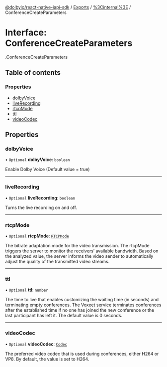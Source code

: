 [@dolbyio/react-native-iapi-sdk](../README.md) / [Exports](../modules.md) / [%3Cinternal%3E](../modules/_internal_.md) / ConferenceCreateParameters

# Interface: ConferenceCreateParameters

[<internal>](../modules/_internal_.md).ConferenceCreateParameters

## Table of contents

### Properties

- [dolbyVoice](_internal_.ConferenceCreateParameters.md#dolbyvoice)
- [liveRecording](_internal_.ConferenceCreateParameters.md#liverecording)
- [rtcpMode](_internal_.ConferenceCreateParameters.md#rtcpmode)
- [ttl](_internal_.ConferenceCreateParameters.md#ttl)
- [videoCodec](_internal_.ConferenceCreateParameters.md#videocodec)

## Properties

### dolbyVoice

• `Optional` **dolbyVoice**: `boolean`

Enable Dolby Voice (Default value = true)

___

### liveRecording

• `Optional` **liveRecording**: `boolean`

Turns the live recording on and off.

___

### rtcpMode

• `Optional` **rtcpMode**: [`RTCPMode`](../enums/_internal_.RTCPMode.md)

The bitrate adaptation mode for the video transmission. The rtcpMode triggers the server to monitor the receivers’ available bandwidth. Based on the analyzed value, the server informs the video sender to automatically adjust the quality of the transmitted video streams.

___

### ttl

• `Optional` **ttl**: `number`

The time to live that enables customizing the waiting time (in seconds) and terminating empty conferences.
The Voxeet service terminates conferences after the established time if no one has joined the new conference or the last participant has left it. The default value is 0 seconds.

___

### videoCodec

• `Optional` **videoCodec**: [`Codec`](../enums/_internal_.Codec.md)

The preferred video codec that is used during conferences, either H264 or VP8. By default, the value is set to H264.
